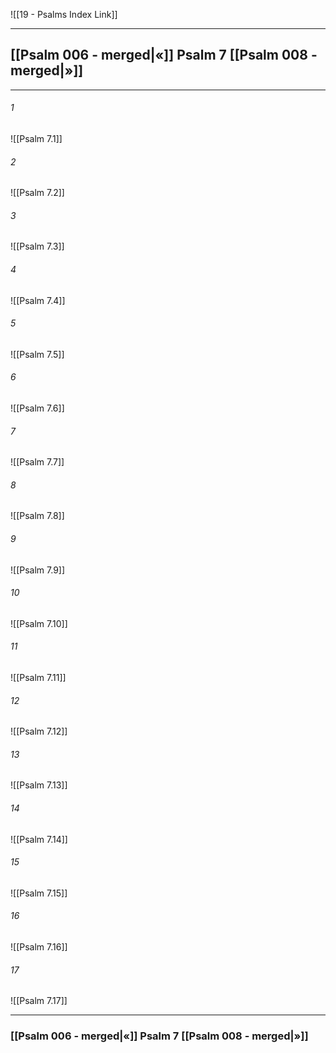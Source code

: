 ![[19 - Psalms Index Link]]

---
##  [[Psalm 006 - merged|«]] Psalm 7 [[Psalm 008 - merged|»]]

---

###### 1
![[Psalm 7.1]] 

###### 2
![[Psalm 7.2]] 

###### 3
![[Psalm 7.3]] 

###### 4
![[Psalm 7.4]]

###### 5 
![[Psalm 7.5]] 

###### 6
![[Psalm 7.6]] 

###### 7
![[Psalm 7.7]] 

###### 8
![[Psalm 7.8]] 

###### 9
![[Psalm 7.9]] 

###### 10
![[Psalm 7.10]] 

###### 11
![[Psalm 7.11]] 

###### 12
![[Psalm 7.12]]

###### 13
![[Psalm 7.13]] 

###### 14
![[Psalm 7.14]] 

###### 15
![[Psalm 7.15]]

###### 16
![[Psalm 7.16]] 

###### 17
![[Psalm 7.17]]


---
###  [[Psalm 006 - merged|«]] Psalm 7 [[Psalm 008 - merged|»]]